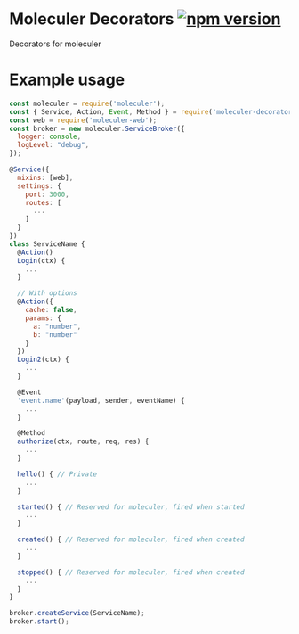 # Moleculer Decorators [![npm version](https://badge.fury.io/js/moleculer-decorators.svg)](https://badge.fury.io/js/moleculer-decorators)
Decorators for moleculer

# Example usage

```js
const moleculer = require('moleculer');
const { Service, Action, Event, Method } = require('moleculer-decorators');
const web = require('moleculer-web');
const broker = new moleculer.ServiceBroker({
  logger: console,
  logLevel: "debug",
});

@Service({
  mixins: [web],
  settings: {
    port: 3000,
    routes: [
      ...
    ]
  }
})
class ServiceName {
  @Action()
  Login(ctx) {
    ...
  }

  // With options
  @Action({
    cache: false,
    params: {
      a: "number",
      b: "number"
    }
  })
  Login2(ctx) {
    ...
  }

  @Event
  'event.name'(payload, sender, eventName) {
    ...
  }

  @Method
  authorize(ctx, route, req, res) {
    ...
  }

  hello() { // Private
    ...
  }

  started() { // Reserved for moleculer, fired when started
    ...
  }

  created() { // Reserved for moleculer, fired when created
    ...
  }

  stopped() { // Reserved for moleculer, fired when created
    ...
  }
}

broker.createService(ServiceName);
broker.start();

```
